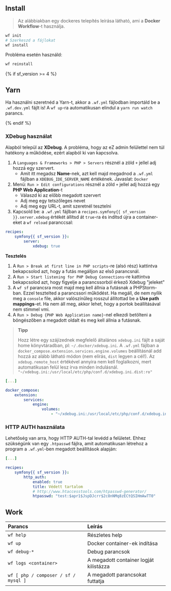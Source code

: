 ## Install

> Az alábbiakban egy dockeres telepítés leírása látható, ami a **Docker Workflow**-t használja.

```bash
wf init
# Szerkeszd a fájlokat
wf install
```

Probléma esetén használd:

```bash
wf reinstall
```

{% if sf_version >= 4 %}
## Yarn

Ha használni szeretnéd a Yarn-t, akkor a `.wf.yml` fájlodban importáld be a `.wf.dev.yml` fájlt is! A `wf up`-ra automatikusan elindul a `yarn run watch` parancs.

{% endif %}
### XDebug használat

Alapból települ az **XDebug**. A probléma, hogy az eZ admin felülettel nem túl hatékony a működése, ezért alapból ki van kapcsolva.

1. A `Languages & Frameworks > PHP > Servers` résznél a zöld `+` jellel adj hozzá egy szervert.
    - Amit itt megadsz **Name**-nek, azt kell majd megadnod a `.wf.yml` fájlban a `XDEBUG_IDE_SERVER_NAME` értékének. Javaslat: `Docker`
2. Menü: `Run > Edit configurations` résznél a zöld `+` jellel adj hozzá egy **PHP Web Application**-t
    - Válaszd ki az előbb megadott szervert
    - Adj meg egy tetszőleges nevet
    - Adj meg egy URL-t, amit szeretnél tesztelni
3. Kapcsold be: a `.wf.yml` fájlban a `recipes.symfony{{ sf_version }}.server.xdebug` értékét állítsd át `true`-ra és indítsd újra a container-eket a `wf reload` paranccsal:

```yaml
recipes:
    symfony{{ sf_version }}:
        server:
            xdebug: true
```

**Tesztelés**

1. A `Run > Break at first line in PHP scripts`-re (alsó rész) kattintva bekapcsolod azt, hogy a futás megálljon az első parancsnál.
2. A `Run > Start listening for PHP Debug Connections`-re kattintva bekapcsolod azt, hogy figyelje a parancssorból érkező Xdebug "jeleket"
3. A `wf sf` parancsra most majd meg kell állnia a futásnak a PHPStorm-ban. Ezzel tesztelted a parancssori működést. Ha megáll, de nem nyílik meg a `console` file, akkor valószínűleg rosszul állítottad be a **Use path mappings**-et. Ha nem áll meg, akkor lehet, hogy a portok beállításával nem stimmel vmi.
4. A `Run > Debug {PHP Web Application name}`-nel elkezdi betölteni a böngészőben a megadott oldalt és meg kell állnia a futásnak.

> **Tipp**
>
> Hozz létre egy szájízednek megfelelő általános `xdebug.ini` fájlt a saját home könyvtáradban, pl: `~/.docker/xdebug.ini`. A `.wf.yml` fájlban a `docker_compose.extension.services.engine.volumes` beállításnál add hozzá az alább látható módon (nem elírás, `dist` legyen a cél!). Az `xdebug.remote_host` értékével annyira nem kell foglalkozni, mert automatikusan felül lesz írva minden indulásnál.
> `"~/xdebug.ini:/usr/local/etc/php/conf.d/xdebug.ini.dist:ro"`

```yaml
[...]

docker_compose:
    extension:
        services:
            engine:
                volumes:
                    - "~/xdebug.ini:/usr/local/etc/php/conf.d/xdebug.ini.dist:ro"
```

### HTTP AUTH használata

Lehetőség van arra, hogy HTTP AUTH-tal levédd a felületet. Ehhez szükségünk van egy `.htpasswd` fájlra, amit automatikusan létrehoz a program a `.wf.yml`-ben megadott beállítások alapján:

```yaml
[...]

recipes:
    symfony{{ sf_version }}:
        http_auth:
            enabled: true
            title: Védett tartalom
            # http://www.htaccesstools.com/htpasswd-generator/
            htpasswd: "test:$apr1$JspDJcrr$2c8nNMq8zECtQSIHmAwTT0"
```

## Work

| Parancs | Leírás |
|:------- |:------ |
| `wf help` | Részletes help |
| `wf up` | Docker container-ek indítása |
| `wf debug-*` | Debug parancsok |
| `wf logs <container>` | A megadott container logját kilistázza |
| `wf [ php / composer / sf / mysql ]` | A megadott parancsokat futtatja |
